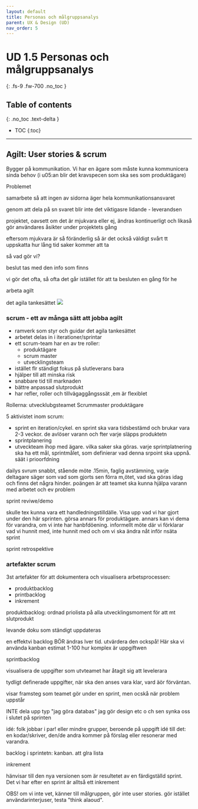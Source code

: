```yaml
---
layout: default
title: Personas och målgruppsanalys
parent: UX & Design (UD)
nav_order: 5
---
```


# UD 1.5 Personas och målgruppsanalys
{: .fs-9 .fw-700 .no_toc }

## Table of contents
{: .no_toc .text-delta }

- TOC
{:toc}

---

## Agilt: User stories & scrum

Bygger på kommunikation. Vi har en ägare som måste kunna kommunicera sinda behov (i u05:an blir det kravspecen som ska ses som produktägare)

Problemet

samarbete så att ingen av sidorna äger hela kommunikationsansvaret

genom att dela på sn
svaret blir inte det viktigasre lidande - leverandsen

projektet, oavsett om det är mjukvara eller ej, ändras kontinuerligt och likaså gör användares åsikter under projektets gång

eftersom mjukvara är så föränderlig så är det också väldigt svårt tt uppskatta hur lång tid saker kommer att ta

så vad gör vi?

beslut tas med den info som finns

vi gör det ofta, så ofta det går istället för att ta besluten en gång för he

arbeta agilt

det agila tankesättet
![](screenshot-2021-01-28-at-11-08-53-kkgp4pf1.png)

### scrum - ett av många sätt att jobba agilt

- ramverk som styr och guidar det agila tankesättet
- arbetet delas in i iterationer/sprintar
- ett scrum-team har en av tre roller:
	- produktägare
	- scrum master
	- utvecklingsteam
- istället flr ständigt fokus på slutleverans bara
- hjälper till att minska risk
- snabbare tid till marknaden
- bättre anpassad slutprodukt
- har refler, roller och tillvägaggångsssät ,em är flexiblet

Rollerna:
utvecklubgsteamet
Scrummaster
produktägare

5 aktivistet inom scrum:
- sprint
en iteration/cykel. en sprint ska vara tidsbestämd och brukar vara 2-3 veckor. de avlöser varann och fter varje släpps produktetn
- sprintplanering
- utveckteam ihop med ägare. vilka saker ska göras. varje sprintplatnering ska ha ett mål, sprintmålet, som definierar vad denna srpoint ska uppnå. säät i prioorfdning

dailys svrum 
snabbt, stående möte .15min, faglig avstämning, varje deltagare säger som vad som gjorts sen förra m,ötet, vad ska göras idag och finns det några hinder.
poängen är att teamet ska kunna hjälpa varann med arbetet och ev problem

sprint reviwe/demo

skulle tex kunna vara ett handledningstilldälle. Visa upp vad vi har gjort under den här sprinten. görsa annars för produktägare. annars kan vi dema för varandra, om vi inte har hanbfdöening. informellt möte där vi förklarar vad vi hunnit med, inte hunnit med och om vi ska ändra nåt inför nsäta sprint

sprint retrospektive

### artefakter scrum

3st artefakter för att dokumentera och visualisera arbetsprocessen:
- produktbacklog
- printbacklog
- inkrement

produktbacklog:
ordnad priolista på alla utvecklingsmoment för att mt slutprodukt

levande doku som ständigt uppdateras

en effektvi backlog BÖR ändras lver tid. utvärdera den ockspå!
Här ska vi använda kanban
estimat 1-100 hur komplex är uppgiftwen

sprintbacklog

visualisera de uppgifter som utvteamet har åtagit sig att levelerara

tydligt definerade uppgifter, när ska den anses vara klar, vard äör förväntan.

visar framsteg som teamet gör under en sprint, men ocskå när problem uppstår

INTE dela upp typ "jag göra databas" jag gör design etc o ch sen synka oss i slutet på sprinten

idé: folk jobbar i par! eller mindre grupper, beroende på uppgift
idé till det: en kodar/skriver, den/de andra kommer på förslag eller resonerar med varandra.

backlog i sprintetn: kanban. att glra lista

inkrement

hänvisar till den nya versionen som är resultetet av en färdigställd sprint. Det vi har efter en sprint är alltså ett inkrement

OBS! om vi inte vet, känner till målgruppen, gör inte user stories. gör istället användarinterjuser, testa "think alaoud". 



